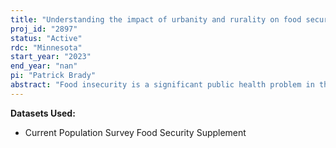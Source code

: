 ```yaml
---
title: "Understanding the impact of urbanity and rurality on food security, SNAP participation, and receipt of emergency food before and during the COVID-19 pandemic"
proj_id: "2897"
status: "Active"
rdc: "Minnesota"
start_year: "2023"
end_year: "nan"
pi: "Patrick Brady"
abstract: "Food insecurity is a significant public health problem in the United States and the are concerns of the impact of the COVID-19 pandemic on household food security. While there are many programs and service available to address food insecurity, including the Supplemental Nutrition Assistance Program (SNAP) and the emergency food system, use of these resources differs between demographic groups. Urban/rural status is a key sociodemographic factor that influences food security and use of food assistance services, but publicly available measures of urban/rural status are imprecise. This study aims to understand relationships between food security, SNAP participation, and receipt of emergency food, and the rural-urban continuum before and during the COVID-19 pandemic. To do this, we will link USDA Rural-Urban Commuting Area (RUCA) codes to 2015-2021 Current Population Survey Food Security Supplement data. RUCA codes provide census-level tract measures of the urban/rural continuum that will allow for a granular examination of the role of urban/rural status plays in our outcomes of interest (food security, SNAP participation, and receipt of emergency food). We will produce weighted prevalences for each outcome and use multivariable logistic regression to examine the impact of time period (before versus during COVID-19 pandemic) and urban/rural status on each. This research is critical to understand rural and urban differences in food security and use of food assistance resources as social determinants of health during the COVID-19 pandemic and influence future policy and programmatic decisions."
---
```


**Datasets Used:**

  - Current Population Survey Food Security Supplement 

